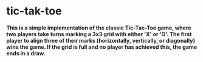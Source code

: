 # tic-tak-toe
<b>This is a simple implementation of the classic Tic-Tac-Toe game, where two players take turns marking a 3x3 grid with either 'X' or 'O'. The first player to align three of their marks (horizontally, vertically, or diagonally) wins the game. If the grid is full and no player has achieved this, the game ends in a draw.</b>
